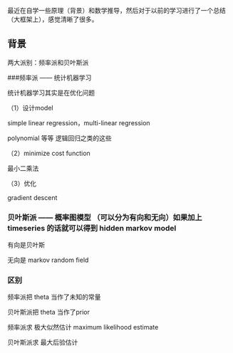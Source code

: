 



最近在自学一些原理（背景）和数学推导，然后对于以前的学习进行了一个总结（大框架上），感觉清晰了很多。





## 背景

两大派别：频率派和贝叶斯派





###频率派 —— 统计机器学习

统计机器学习其实是在优化问题

（1）设计model 

simple linear regression，multi-linear regression

polynomial 等等 逻辑回归之类的这些



（2）minimize cost function

最小二乘法



（3）优化

gradient descent







### 贝叶斯派 —— 概率图模型 （可以分为有向和无向）如果加上timeseries 的话就可以得到 hidden markov model 



有向是贝叶斯

无向是 markov random field







### 区别

频率派把 theta 当作了未知的常量

贝叶斯派把 theta 当作了prior



频率派求 极大似然估计 maximum  likelihood estimate

贝叶斯派求 最大后验估计 



















